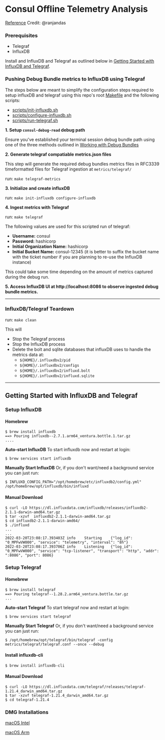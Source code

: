 # Consul Offline Telemetry Analysis

[Reference](https://hashicorp.atlassian.net/wiki/spaces/CSE/pages/2317811727/Consul+Offline+Telemetry+Analysis)
Credit: @ranjandas

### Prerequisites

* Telegraf
* InfluxDB

Install and InfluxDB and Telegraf as outlined below in [Getting Started with InfluxDB and Telegraf](#Getting-Started-with-InfluxDB-and-Telegraf).

### Pushing Debug Bundle metrics to InfluxDB using Telegraf

The steps below are meant to simplify the configuration steps required to setup influxDB and telegraf using this repo's root
[Makefile](https://github.com/natemollica-nm/consul-debug-read/blob/main/Makefile) and the following scripts:

* [scripts/init-influxdb.sh](https://github.com/natemollica-nm/consul-debug-read/blob/main/scripts/init-influxdb.sh)
* [scripts/configure-influxdb.sh](https://github.com/natemollica-nm/consul-debug-read/blob/main/scripts/configure-influxdb.sh)
* [scripts/run-telegraf.sh](https://github.com/natemollica-nm/consul-debug-read/blob/main/scripts/run-telegraf.sh)

**1. Setup `consul-debug-read` debug path**

Ensure you've established your terminal session debug bundle path using one of the three methods outlined in
[Working with Debug Bundles](https://github.com/natemollica-nm/consul-debug-read/tree/main#Working-with-Debug-Bundles)

**2. Generate telegraf compatiable metrics.json files**

This step will generate the required debug bundles metrics files in RFC3339 timeformatted files for Telegraf ingestion
at `metrics/telegraf/`

run: `make telegraf-metrics`

**3. Initialize and create influxDB** 

run: `make init-influxdb configure-influxdb`

**4. Ingest metrics with Telegraf**

run: `make telegraf`

The following values are used for this scripted run of telegraf:
* **Username:** consul
* **Password:** hashicorp
* **Initial Organization Name:** hashicorp
* **Initial Bucket Name:** consul-12345 (it is better to suffix the bucket name with the ticket number if you are planning to re-use the InfluxDB instance)

This could take some time depending on the amount of metrics captured during the debug run.

**5. Access InfluxDB UI at http://localhost:8086 to observe ingested debug bundle metrics.**

---
### InfluxDB/Telegraf Teardown

run: `make clean`

This will 
* Stop the Telegraf process
* Stop the InfluxDB process
* Delete the bolt and sqlite databases that influxDB uses to handle the metrics data at:
  * `${HOME}/.influxdbv2/pid` 
  * `${HOME}/.influxdbv2/configs` 
  * `${HOME}/.influxdbv2/influxd.bolt` 
  * `${HOME}/.influxdbv2/influxd.sqlite`

---

## Getting Started with InfluxDB and Telegraf

### Setup InfluxDB

#### Homebrew

```shell
$ brew install influxdb
==> Pouring influxdb--2.7.1.arm64_ventura.bottle.1.tar.gz
....
```

**Auto-start InfluxDB**
To start influxdb now and restart at login:

```shell
$ brew services start influxdb
```

**Manually Start InfluxDB**
Or, if you don't want/need a background service you can just run:

```shell
$ INFLUXD_CONFIG_PATH="/opt/homebrew/etc/influxdb2/config.yml" /opt/homebrew/opt/influxdb/bin/influxd
```

#### Manual Download
```shell
$ curl -LO https://dl.influxdata.com/influxdb/releases/influxdb2-2.1.1-darwin-amd64.tar.gz
$ tar -xzvf  influxdb2-2.1.1-darwin-amd64.tar.gz
$ cd influxdb2-2.1.1-darwin-amd64/
$ ./influxd
...
...
2022-03-20T23:08:17.393403Z	info	Starting	{"log_id": "0_MPFwVW000", "service": "telemetry", "interval": "8h"}
2022-03-20T23:08:17.393706Z	info	Listening	{"log_id": "0_MPFwVW000", "service": "tcp-listener", "transport": "http", "addr": ":8086", "port": 8086}
```

### Setup Telegraf

#### Homebrew

```shell
$ brew install telegraf
==> Pouring telegraf--1.28.2.arm64_ventura.bottle.tar.gz
...
```

**Auto-start Telegraf**
To start telegraf now and restart at login:

```shell
$ brew services start telegraf
```

**Manually Start Telegraf**
Or, if you don't want/need a background service you can just run:

```shell
$ /opt/homebrew/opt/telegraf/bin/telegraf -config metrics/telegraf/telegraf.conf --once --debug
```

#### Install influxdb-cli

```shell
$ brew install influxdb-cli
```

#### Manual Download
```shell
$ curl -LO https://dl.influxdata.com/telegraf/releases/telegraf-1.21.4_darwin_amd64.tar.gz
$ tar -xzvf telegraf-1.21.4_darwin_amd64.tar.gz
$ cd telegraf-1.21.4
```

### DMG Installations

[macOS Intel](https://dl.influxdata.com/telegraf/releases/telegraf-1.28.2_darwin_amd64.dmg?_gl=1*l8nesi*_ga*MTk1MDA5OTg0OC4xNjk2NTMwNDMy*_ga_CNWQ54SDD8*MTY5NzgzMjI2MC42LjEuMTY5NzgzMjU0NC40OC4wLjA.)

[macOS Arm](https://dl.influxdata.com/telegraf/releases/telegraf-1.28.2_darwin_arm64.dmg?_gl=1*l8nesi*_ga*MTk1MDA5OTg0OC4xNjk2NTMwNDMy*_ga_CNWQ54SDD8*MTY5NzgzMjI2MC42LjEuMTY5NzgzMjU0NC40OC4wLjA.)
